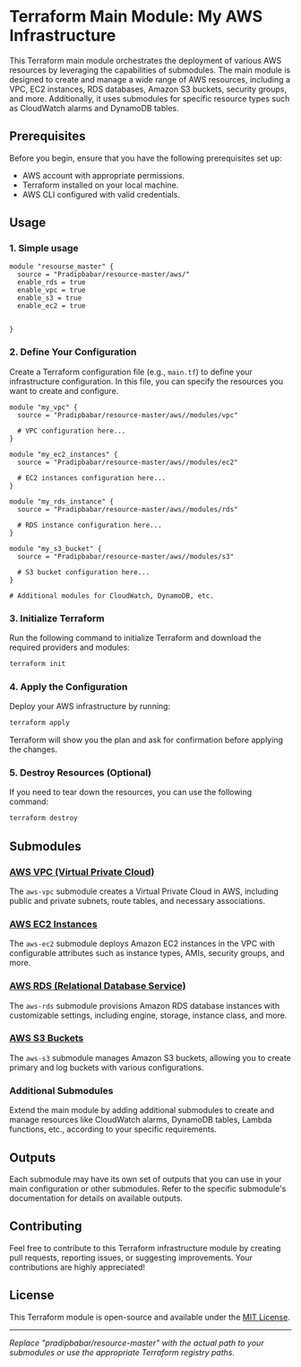 # Terraform Main Module: My AWS Infrastructure

This Terraform main module orchestrates the deployment of various AWS resources by leveraging the capabilities of submodules. The main module is designed to create and manage a wide range of AWS resources, including a VPC, EC2 instances, RDS databases, Amazon S3 buckets, security groups, and more. Additionally, it uses submodules for specific resource types such as CloudWatch alarms and DynamoDB tables.

## Prerequisites

Before you begin, ensure that you have the following prerequisites set up:

- AWS account with appropriate permissions.
- Terraform installed on your local machine.
- AWS CLI configured with valid credentials.

## Usage

### 1. Simple usage 
```hcl
module "resourse_master" {
  source = "Pradipbabar/resource-master/aws/"
  enable_rds = true
  enable_vpc = true
  enable_s3 = true
  enable_ec2 = true


}
```

### 2. Define Your Configuration

Create a Terraform configuration file (e.g., `main.tf`) to define your infrastructure configuration. In this file, you can specify the resources you want to create and configure.

```hcl
module "my_vpc" {
  source = "Pradipbabar/resource-master/aws//modules/vpc"

  # VPC configuration here...
}

module "my_ec2_instances" {
  source = "Pradipbabar/resource-master/aws//modules/ec2"

  # EC2 instances configuration here...
}

module "my_rds_instance" {
  source = "Pradipbabar/resource-master/aws//modules/rds"

  # RDS instance configuration here...
}

module "my_s3_bucket" {
  source = "Pradipbabar/resource-master/aws//modules/s3"

  # S3 bucket configuration here...
}

# Additional modules for CloudWatch, DynamoDB, etc.
```

### 3. Initialize Terraform

Run the following command to initialize Terraform and download the required providers and modules:

```bash
terraform init
```

### 4. Apply the Configuration

Deploy your AWS infrastructure by running:

```bash
terraform apply
```

Terraform will show you the plan and ask for confirmation before applying the changes.

### 5. Destroy Resources (Optional)

If you need to tear down the resources, you can use the following command:

```bash
terraform destroy
```

## Submodules

### [AWS VPC (Virtual Private Cloud)](./modules/vpc/)

The `aws-vpc` submodule creates a Virtual Private Cloud in AWS, including public and private subnets, route tables, and necessary associations.

### [AWS EC2 Instances](./modules/ec2/)

The `aws-ec2` submodule deploys Amazon EC2 instances in the VPC with configurable attributes such as instance types, AMIs, security groups, and more.

### [AWS RDS (Relational Database Service)](./modules/rds/)

The `aws-rds` submodule provisions Amazon RDS database instances with customizable settings, including engine, storage, instance class, and more.

### [AWS S3 Buckets](./modules/s3/)

The `aws-s3` submodule manages Amazon S3 buckets, allowing you to create primary and log buckets with various configurations.

### Additional Submodules

Extend the main module by adding additional submodules to create and manage resources like CloudWatch alarms, DynamoDB tables, Lambda functions, etc., according to your specific requirements.

## Outputs

Each submodule may have its own set of outputs that you can use in your main configuration or other submodules. Refer to the specific submodule's documentation for details on available outputs.

## Contributing

Feel free to contribute to this Terraform infrastructure module by creating pull requests, reporting issues, or suggesting improvements. Your contributions are highly appreciated!

## License

This Terraform module is open-source and available under the [MIT License](LICENSE).

---

_Replace "pradipbabar/resource-master" with the actual path to your submodules or use the appropriate Terraform registry paths._
